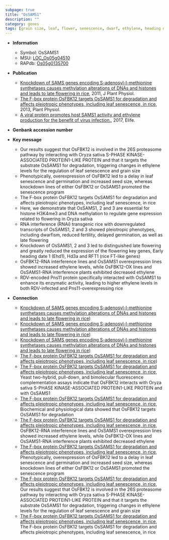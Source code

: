 ```yaml
---
subpage: true
title: "OsSAMS1"
description: ""
category: genes
tags: [grain size, leaf, flower, senescence, dwarf, ethylene, heading date, fertility, seed size, seed, grain]
---
```


* **Information**  
    + Symbol: OsSAMS1  
    + MSU: [LOC_Os05g04510](http://rice.plantbiology.msu.edu/cgi-bin/ORF_infopage.cgi?orf=LOC_Os05g04510)  
    + RAPdb: [Os05g0135700](http://rapdb.dna.affrc.go.jp/viewer/gbrowse_details/irgsp1?name=Os05g0135700)  

* **Publication**  
    + [Knockdown of SAMS genes encoding S-adenosyl-l-methionine synthetases causes methylation alterations of DNAs and histones and leads to late flowering in rice](http://www.ncbi.nlm.nih.gov/pubmed?term=Knockdown+of+SAMS+genes+encoding+S-adenosyl-l-methionine+synthetases+causes+methylation+alterations+of+DNAs+and+histones+and+leads+to+late+flowering+in+rice%5BTitle%5D), 2011, J Plant Physiol.
    + [The F-box protein OsFBK12 targets OsSAMS1 for degradation and affects pleiotropic phenotypes, including leaf senescence, in rice](http://www.ncbi.nlm.nih.gov/pubmed?term=The+F-box+protein+OsFBK12+targets+OsSAMS1+for+degradation+and+affects+pleiotropic+phenotypes,+including+leaf+senescence,+in+rice%5BTitle%5D), 2013, Plant Physiol.
    + [A viral protein promotes host SAMS1 activity and ethylene production for the benefit of virus infection.](http://www.ncbi.nlm.nih.gov/pubmed?term=A+viral+protein+promotes+host+SAMS1+activity+and+ethylene+production+for+the+benefit+of+virus+infection.%5BTitle%5D), 2017, Elife.

* **Genbank accession number**  

* **Key message**  
    + Our results suggest that OsFBK12 is involved in the 26S proteasome pathway by interacting with Oryza sativa S-PHASE KINASE-ASSOCIATED PROTEIN1-LIKE PROTEIN and that it targets the substrate OsSAMS1 for degradation, triggering changes in ethylene levels for the regulation of leaf senescence and grain size
    + Phenotypically, overexpression of OsFBK12 led to a delay in leaf senescence and germination and increased seed size, whereas knockdown lines of either OsFBK12 or OsSAMS1 promoted the senescence program
    + The F-box protein OsFBK12 targets OsSAMS1 for degradation and affects pleiotropic phenotypes, including leaf senescence, in rice
    + Here, we demonstrate that OsSAMS1, 2 and 3 are essential for histone H3K4me3 and DNA methylation to regulate gene expression related to flowering in Oryza sativa
    + RNA interference (RNAi) transgenic rice with downregulated transcripts of OsSAMS1, 2 and 3 showed pleiotropic phenotypes, including dwarfism, reduced fertility, delayed germination, as well as late flowering
    + Knockdown of OsSAMS1, 2 and 3 led to distinguished late flowering and greatly reduced the expression of the flowering key genes, Early heading date 1 (Ehd1), Hd3a and RFT1 (rice FT-like genes)
    + OsFBK12-RNA interference lines and OsSAMS1 overexpression lines showed increased ethylene levels, while OsFBK12-OX lines and OsSAMS1-RNA interference plants exhibited decreased ethylene
    + RDV-encoded Pns11 protein specifically interacted with OsSAMS1 to enhance its enzymatic activity, leading to higher ethylene levels in both RDV-infected and Pns11-overexpressing rice

* **Connection**  
    + [Knockdown of SAMS genes encoding S-adenosyl-l-methionine synthetases causes methylation alterations of DNAs and histones and leads to late flowering in rice](rice+FT-like+genes))
    + [Knockdown of SAMS genes encoding S-adenosyl-l-methionine synthetases causes methylation alterations of DNAs and histones and leads to late flowering in rice](rice+FT-like+genes))
    + [Knockdown of SAMS genes encoding S-adenosyl-l-methionine synthetases causes methylation alterations of DNAs and histones and leads to late flowering in rice](rice+FT-like+genes))
    + [The F-box protein OsFBK12 targets OsSAMS1 for degradation and affects pleiotropic phenotypes, including leaf senescence, in rice](Oryza+sativa))
    + [The F-box protein OsFBK12 targets OsSAMS1 for degradation and affects pleiotropic phenotypes, including leaf senescence, in rice](http://www.ncbi.nlm.nih.gov/pubmed?term=The+F-box+protein+OsFBK12+targets+OsSAMS1+for+degradation+and+affects+pleiotropic+phenotypes,+including+leaf+senescence,+in+rice%5BTitle%5D), Yeast two-hybrid, pull-down, and bimolecular fluorescence complementation assays indicate that OsFBK12 interacts with Oryza sativa S-PHASE KINASE-ASSOCIATED PROTEIN1-LIKE PROTEIN and with OsSAMS1
    + [The F-box protein OsFBK12 targets OsSAMS1 for degradation and affects pleiotropic phenotypes, including leaf senescence, in rice](http://www.ncbi.nlm.nih.gov/pubmed?term=The+F-box+protein+OsFBK12+targets+OsSAMS1+for+degradation+and+affects+pleiotropic+phenotypes,+including+leaf+senescence,+in+rice%5BTitle%5D), Biochemical and physiological data showed that OsFBK12 targets OsSAMS1 for degradation
    + [The F-box protein OsFBK12 targets OsSAMS1 for degradation and affects pleiotropic phenotypes, including leaf senescence, in rice](http://www.ncbi.nlm.nih.gov/pubmed?term=The+F-box+protein+OsFBK12+targets+OsSAMS1+for+degradation+and+affects+pleiotropic+phenotypes,+including+leaf+senescence,+in+rice%5BTitle%5D), OsFBK12-RNA interference lines and OsSAMS1 overexpression lines showed increased ethylene levels, while OsFBK12-OX lines and OsSAMS1-RNA interference plants exhibited decreased ethylene
    + [The F-box protein OsFBK12 targets OsSAMS1 for degradation and affects pleiotropic phenotypes, including leaf senescence, in rice](http://www.ncbi.nlm.nih.gov/pubmed?term=The+F-box+protein+OsFBK12+targets+OsSAMS1+for+degradation+and+affects+pleiotropic+phenotypes,+including+leaf+senescence,+in+rice%5BTitle%5D), Phenotypically, overexpression of OsFBK12 led to a delay in leaf senescence and germination and increased seed size, whereas knockdown lines of either OsFBK12 or OsSAMS1 promoted the senescence program
    + [The F-box protein OsFBK12 targets OsSAMS1 for degradation and affects pleiotropic phenotypes, including leaf senescence, in rice](http://www.ncbi.nlm.nih.gov/pubmed?term=The+F-box+protein+OsFBK12+targets+OsSAMS1+for+degradation+and+affects+pleiotropic+phenotypes,+including+leaf+senescence,+in+rice%5BTitle%5D), Our results suggest that OsFBK12 is involved in the 26S proteasome pathway by interacting with Oryza sativa S-PHASE KINASE-ASSOCIATED PROTEIN1-LIKE PROTEIN and that it targets the substrate OsSAMS1 for degradation, triggering changes in ethylene levels for the regulation of leaf senescence and grain size
    + [The F-box protein OsFBK12 targets OsSAMS1 for degradation and affects pleiotropic phenotypes, including leaf senescence, in rice](http://www.ncbi.nlm.nih.gov/pubmed?term=The+F-box+protein+OsFBK12+targets+OsSAMS1+for+degradation+and+affects+pleiotropic+phenotypes,+including+leaf+senescence,+in+rice%5BTitle%5D), The F-box protein OsFBK12 targets OsSAMS1 for degradation and affects pleiotropic phenotypes, including leaf senescence, in rice




